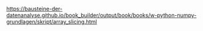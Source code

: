 https://bausteine-der-datenanalyse.github.io/book_builder/output/book/books/w-python-numpy-grundlagen/skript/array_slicing.html
